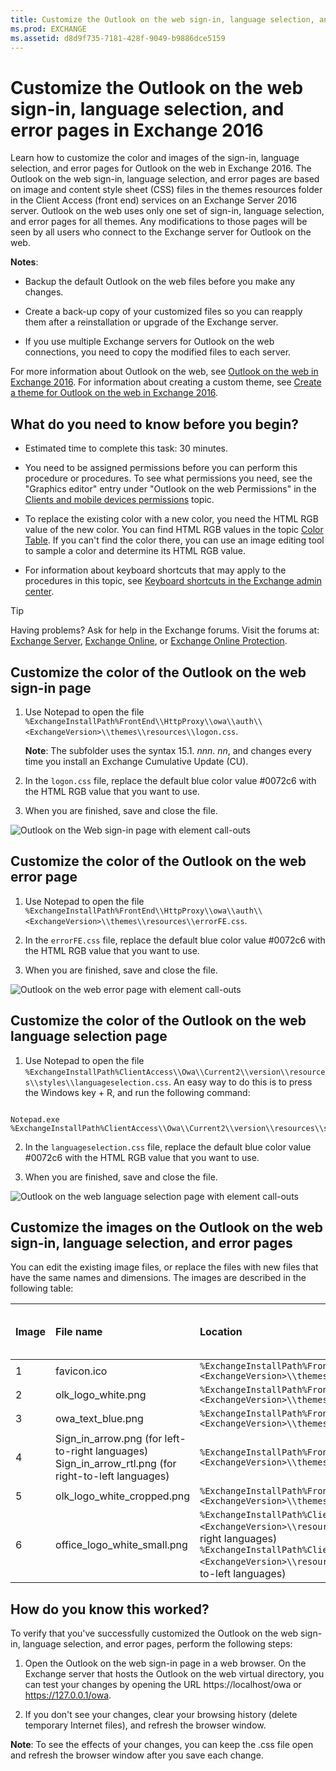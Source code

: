 ```yaml
---
title: Customize the Outlook on the web sign-in, language selection, and error pages in Exchange 2016
ms.prod: EXCHANGE
ms.assetid: d8d9f735-7181-428f-9049-b9886dce5159
---
```



# Customize the Outlook on the web sign-in, language selection, and error pages in Exchange 2016
Learn how to customize the color and images of the sign-in, language selection, and error pages for Outlook on the web in Exchange 2016.
The Outlook on the web sign-in, language selection, and error pages are based on image and content style sheet (CSS) files in the themes resources folder in the Client Access (front end) services on an Exchange Server 2016 server. Outlook on the web uses only one set of sign-in, language selection, and error pages for all themes. Any modifications to those pages will be seen by all users who connect to the Exchange server for Outlook on the web.
  
    
    

 **Notes**:
- Backup the default Outlook on the web files before you make any changes.
    
  
- Create a back-up copy of your customized files so you can reapply them after a reinstallation or upgrade of the Exchange server.
    
  
- If you use multiple Exchange servers for Outlook on the web connections, you need to copy the modified files to each server.
    
  
For more information about Outlook on the web, see  [Outlook on the web in Exchange 2016](outlook-on-the-web-in-exchange-2016.md). For information about creating a custom theme, see  [Create a theme for Outlook on the web in Exchange 2016](create-a-theme-for-outlook-on-the-web-in-exchange-2016.md).
## What do you need to know before you begin?


- Estimated time to complete this task: 30 minutes.
    
  
- You need to be assigned permissions before you can perform this procedure or procedures. To see what permissions you need, see the "Graphics editor" entry under "Outlook on the web Permissions" in the  [Clients and mobile devices permissions](clients-and-mobile-devices-permissions.md) topic.
    
  
- To replace the existing color with a new color, you need the HTML RGB value of the new color. You can find HTML RGB values in the topic  [Color Table](http://go.microsoft.com/fwlink/p/?LinkId=280679). If you can't find the color there, you can use an image editing tool to sample a color and determine its HTML RGB value.
    
  
- For information about keyboard shortcuts that may apply to the procedures in this topic, see  [Keyboard shortcuts in the Exchange admin center](keyboard-shortcuts-in-the-exchange-admin-center.md).
    
  

> [!TIP]
> Having problems? Ask for help in the Exchange forums. Visit the forums at:  [Exchange Server](https://go.microsoft.com/fwlink/p/?linkId=60612),  [Exchange Online](https://go.microsoft.com/fwlink/p/?linkId=267542), or  [Exchange Online Protection](https://go.microsoft.com/fwlink/p/?linkId=285351). 
  
    
    


## Customize the color of the Outlook on the web sign-in page


1. Use Notepad to open the file  `%ExchangeInstallPath%FrontEnd\\HttpProxy\\owa\\auth\\<ExchangeVersion>\\themes\\resources\\logon.css`.
    
    **Note**: The  _<ExchangeVersion>_ subfolder uses the syntax 15.1. _nnn_. _nn_, and changes every time you install an Exchange Cumulative Update (CU).
    
  
2. In the  `logon.css` file, replace the default blue color value #0072c6 with the HTML RGB value that you want to use.
    
  
3. When you are finished, save and close the file.
    
  

  
    
    
![Outlook on the Web sign-in page with element call-outs](images/04da354c-d1fd-43fb-9fd3-6114cdb64314.png)
  
    
    

  
    
    

  
    
    

## Customize the color of the Outlook on the web error page


1. Use Notepad to open the file  `%ExchangeInstallPath%FrontEnd\\HttpProxy\\owa\\auth\\<ExchangeVersion>\\themes\\resources\\errorFE.css`.
    
  
2. In the  `errorFE.css` file, replace the default blue color value #0072c6 with the HTML RGB value that you want to use.
    
  
3. When you are finished, save and close the file.
    
  

  
    
    
![Outlook on the web error page with element call-outs](images/fcf95834-6c41-42f4-915d-a6593bccd9f6.png)
  
    
    

  
    
    

  
    
    

## Customize the color of the Outlook on the web language selection page


1. Use Notepad to open the file  `%ExchangeInstallPath%ClientAccess\\Owa\\Current2\\version\\resources\\styles\\languageselection.css`. An easy way to do this is to press the Windows key + R, and run the following command:
    
  ```
  
Notepad.exe %ExchangeInstallPath%ClientAccess\\Owa\\Current2\\version\\resources\\styles\\languageselection.css
  ```

2. In the  `languageselection.css` file, replace the default blue color value #0072c6 with the HTML RGB value that you want to use.
    
  
3. When you are finished, save and close the file.
    
  

  
    
    
![Outlook on the web language selection page with element call-outs](images/6876eb09-a53b-441c-ad76-01bfb9676c53.png)
  
    
    

  
    
    

  
    
    

## Customize the images on the Outlook on the web sign-in, language selection, and error pages

You can edit the existing image files, or replace the files with new files that have the same names and dimensions. The images are described in the following table:
  
    
    


|**Image**|**File name**|**Location**|**Dimensions (width x height in pixels)**|**Bit depth**|
|:-----|:-----|:-----|:-----|:-----|
|1  <br/> |favicon.ico  <br/> | `%ExchangeInstallPath%FrontEnd\\HttpProxy\\owa\\auth\\<ExchangeVersion>\\themes\\resources` <br/> |16 x 16  <br/> |32  <br/> |
|2  <br/> |olk_logo_white.png  <br/> | `%ExchangeInstallPath%FrontEnd\\HttpProxy\\owa\\auth\\<ExchangeVersion>\\themes\\resources` <br/> |128 x 108  <br/> |32  <br/> |
|3  <br/> |owa_text_blue.png  <br/> | `%ExchangeInstallPath%FrontEnd\\HttpProxy\\owa\\auth\\<ExchangeVersion>\\themes\\resources` <br/> |300 x 76  <br/> |32  <br/> |
|4  <br/> |Sign_in_arrow.png (for left-to-right languages)  <br/> Sign_in_arrow_rtl.png (for right-to-left languages)  <br/> | `%ExchangeInstallPath%FrontEnd\\HttpProxy\\owa\\auth\\<ExchangeVersion>\\themes\\resources` <br/> |22 x 22  <br/> |32  <br/> |
|5  <br/> |olk_logo_white_cropped.png  <br/> | `%ExchangeInstallPath%FrontEnd\\HttpProxy\\owa\\auth\\<ExchangeVersion>\\themes\\resources` <br/> |265 x 310  <br/> |32  <br/> |
|6  <br/> |office_logo_white_small.png  <br/> | `%ExchangeInstallPath%ClientAccess\\Owa\\prem\\<ExchangeVersion>\\resources\\images\\0` (for left-to-right languages) <br/>  `%ExchangeInstallPath%ClientAccess\\Owa\\prem\\<ExchangeVersion>\\resources\\images\\rtl` (for right-to-left languages) <br/> |81 x 26  <br/> |8  <br/> |
   

## How do you know this worked?

To verify that you've successfully customized the Outlook on the web sign-in, language selection, and error pages, perform the following steps:
  
    
    

1. Open the Outlook on the web sign-in page in a web browser. On the Exchange server that hosts the Outlook on the web virtual directory, you can test your changes by opening the URL https://localhost/owa or https://127.0.0.1/owa.
    
  
2. If you don't see your changes, clear your browsing history (delete temporary Internet files), and refresh the browser window.
    
  
 **Note**: To see the effects of your changes, you can keep the .css file open and refresh the browser window after you save each change.
  
    
    

